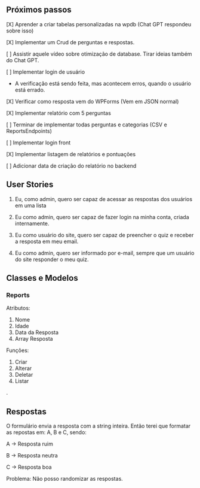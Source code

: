 ## Próximos passos

[X] Aprender a criar tabelas personalizadas na wpdb (Chat GPT respondeu sobre isso)

[X] Implementar um Crud de perguntas e respostas.

[ ] Assistir aquele vídeo sobre otimização de database. Tirar ideias também do Chat GPT.

[ ] Implementar login de usuário

-   A verificação está sendo feita, mas acontecem erros, quando o usuário está errado.

[X] Verificar como resposta vem do WPForms (Vem em JSON normal)

[X] Implementar relatório com 5 perguntas

[ ] Terminar de implementar todas perguntas e categorias (CSV e ReportsEndpoints)

[ ] Implementar login front

[X] Implementar listagem de relatórios e pontuações

[ ] Adicionar data de criação do relatório no backend

## User Stories

1. Eu, como admin, quero ser capaz de acessar as respostas dos usuários em uma lista

2. Eu como admin, quero ser capaz de fazer login na minha conta, criada internamente.

3. Eu como usuário do site, quero ser capaz de preencher o quiz e receber a resposta em meu email.

4. Eu como admin, quero ser informado por e-mail, sempre que um usuário do site responder o meu quiz.

## Classes e Modelos

### Reports

Atributos:

1. Nome
2. Idade
3. Data da Resposta
4. Array Resposta

Funções:

1. Criar
2. Alterar
3. Deletar
4. Listar

.

## Respostas

O formulário envia a resposta com a string inteira.
Então terei que formatar as repostas em: A, B e C, sendo:

A -> Resposta ruim

B -> Resposta neutra

C -> Resposta boa

Problema: Não posso randomizar as respostas.
